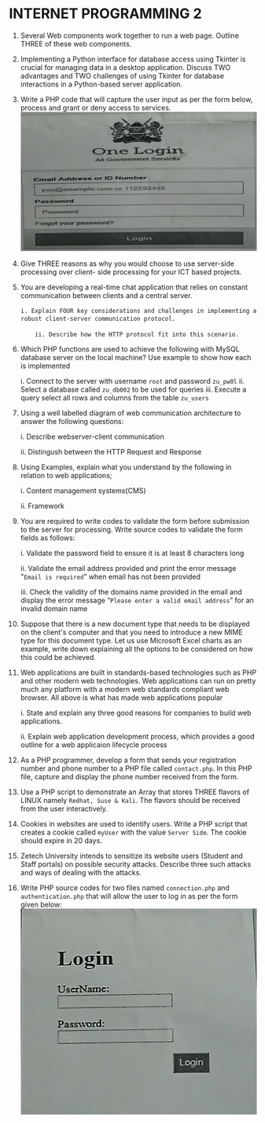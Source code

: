 ﻿# INTERNET PROGRAMMING 2

1.  Several Web components work together to run a web page. Outline THREE of these web components.

2.  Implementing a Python interface for database access using Tkinter is crucial for managing data in a desktop application. Discuss TWO advantages and TWO challenges of using Tkinter for database interactions in a Python-based server application.

3.  Write a PHP code that will capture the user input as per the form below, process and grant or deny access to services.
    ![login form](images/form.jpg)

4.  Give THREE reasons as why you would choose to use server-side processing over client- side processing for your ICT based projects.

5.  You are developing a real-time chat application that relies on constant communication between clients and a central server.

        i. Explain FOUR key considerations and challenges in implementing a robust client-server communication protocol.

            ii. Describe how the HTTP protocol fit into this scenario.

6.  Which PHP functions are used to achieve the following with MySQL database server on the local machine? Use example to show how each is implemented

    i. Connect to the server with username `root` and password `zu_pw0l`
    ii. Select a database called `zu_db002` to be used for queries
    iii. Execute a query select all rows and columns from the table `zu_users`

7.  Using a well labelled diagram of web communication architecture to answer the following questions:

    i. Describe webserver-client communication

    ii. Distingush between the HTTP Request and Response

8.  Using Examples, explain what you understand by the following in relation to web applications;

    i. Content management systems(CMS)

    ii. Framework

9.  You are required to write codes to validate the form before submission to the server for processing. Write source codes to validate the form fields as follows:

    i. Validate the password field to ensure it is at least 8 characters long

    ii. Validate the email address provided and print the error message "`Email is required`” when email has not been provided

    iii. Check the validity of the domains name provided in the email and display the error message “`Please enter a valid email address`” for an invalid domain name

10. Suppose that there is a new document type that needs to be displayed on the client's computer and that you need to introduce a new MIME type for this document type. Let us use Microsoft Excel charts as an example, write down explaining all the options to be considered on how this could be achieved.

11. Web applications are built in standards-based technologies such as PHP and other modern web technologies. Web applications can run on pretty much any platform with a modern web standards compliant web browser. All above is what has made web applications popular

    i. State and explain any three good reasons for companies to build web applications.

    ii. Explain web application development process, which provides a good outline for a web applicaion lifecycle process

12. As a PHP programmer, develop a form that sends your registration number and phone number to a PHP file called `contact.php`. In this PHP file, capture and display the phone number received from the form.

13. Use a PHP script to demonstrate an Array that stores THREE flavors of LINUX namely `Redhat, Suse & Kali`. The flavors should be received from the user interactively.

14. Cookies in websites are used to identify users. Write a PHP script that creates a cookie called `myUser` with the value `Server Side`. The cookie should expire in 20 days.

15. Zetech University intends to sensitize its website users (Student and Staff portals) on possible security attacks. Describe three such attacks and ways of dealing with the attacks.

16. Write PHP source codes for two files named `connection.php` and `authentication.php` that will allow the user to log in as per the form given below:
    ![login form](images/form2.jpg)
